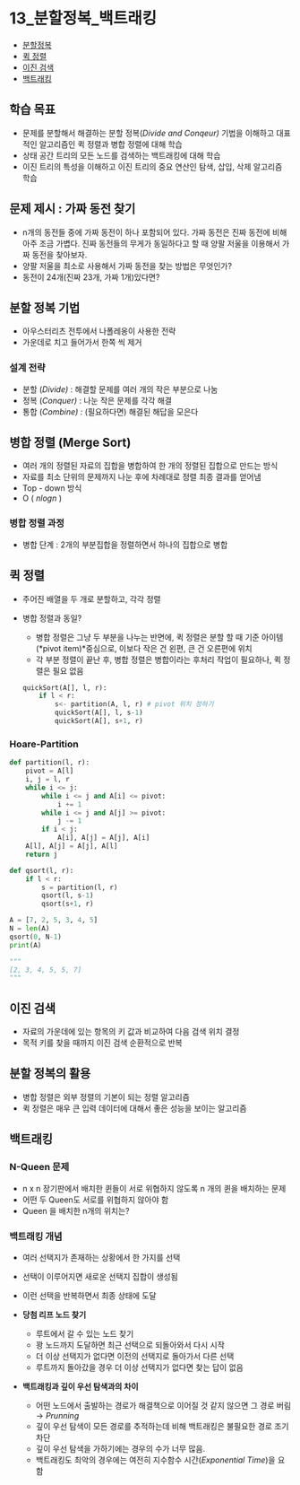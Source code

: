 # 13_분할정복_백트래킹

- [분할정복](https://github.com/SuhyungK/TIL/blob/master/3_Algorithm/13_%EB%B6%84%ED%95%A0%EC%A0%95%EB%B3%B5_%EB%B0%B1%ED%8A%B8%EB%9E%98%ED%82%B9.md#%EB%B6%84%ED%95%A0-%EC%A0%95%EB%B3%B5-%EA%B8%B0%EB%B2%95)
- [퀵 정렬](https://github.com/SuhyungK/TIL/blob/master/3_Algorithm/13_%EB%B6%84%ED%95%A0%EC%A0%95%EB%B3%B5_%EB%B0%B1%ED%8A%B8%EB%9E%98%ED%82%B9.md#%EB%B6%84%ED%95%A0-%EC%A0%95%EB%B3%B5-%EA%B8%B0%EB%B2%95)
- [이진 검색](https://github.com/SuhyungK/TIL/blob/master/3_Algorithm/13_%EB%B6%84%ED%95%A0%EC%A0%95%EB%B3%B5_%EB%B0%B1%ED%8A%B8%EB%9E%98%ED%82%B9.md#%EC%9D%B4%EC%A7%84-%EA%B2%80%EC%83%89)
- [백트래킹](https://github.com/SuhyungK/TIL/blob/master/3_Algorithm/13_%EB%B6%84%ED%95%A0%EC%A0%95%EB%B3%B5_%EB%B0%B1%ED%8A%B8%EB%9E%98%ED%82%B9.md#%EC%9D%B4%EC%A7%84-%EA%B2%80%EC%83%89)

## 학습 목표

- 문제를 분할해서 해결하는 분할 정복(*Divide and Conqeur)* 기법을 이해하고 대표적인 알고리즘인 퀵 정렬과 병합 정렬에 대해 학습
- 상태 공간 트리의 모든 노드를 검색하는 백트래킹에 대해 학습
- 이진 트리의 특성을 이해하고 이진 트리의 중요 연산인 탐색, 삽입, 삭제 알고리즘 학습

## 문제 제시 : 가짜 동전 찾기

- n개의 동전들 중에 가짜 동전이 하나 포함되어 있다. 가짜 동전은 진짜 동전에 비해 아주 조금 가볍다. 진짜 동전들의 무게가 동일하다고 할 때 양팔 저울을 이용해서 가짜 동전을 찾아보자.
- 양팔 저울을 최소로 사용해서 가짜 동전을 찾는 방법은 무엇인가?
- 동전이 24개(진짜 23개, 가짜 1개)있다면?

## 분할 정복 기법

- 아우스터리츠 전투에서 나폴레옹이 사용한 전략
- 가운데로 치고 들어가서 한쪽 씩 제거

### 설계 전략

- 분할 (*Divide)*  : 해결할 문제를 여러 개의 작은 부분으로 나눔
- 정복 (*Conquer)* : 나눈 작은 문제를 각각 해결
- 통합 (*Combine) :* (필요하다면) 해결된 해답을 모은다

## 병합 정렬 (Merge Sort)

- 여러 개의 정렬된 자료의 집합을 병합하여 한 개의 정렬된 집합으로 만드는 방식
- 자료를 최소 단위의 문제까지 나눈 후에 차례대로 정렬 최종 결과를 얻어냄
- Top - down 방식
- O ( $nlogn$ )

### 병합 정렬 과정

- 병합 단계 : 2개의 부분집합을 정렬하면서 하나의 집합으로 병합

## 퀵 정렬

- 주어진 배열을 두 개로 분할하고, 각각 정렬
- 병합 정렬과 동일?
    - 병합 정렬은 그냥 두 부분을 나누는 반면에, 퀵 정렬은 분할 할 때 기준 아이템(*pivot item)*중심으로, 이보다 작은 건 왼편, 큰 건 오른편에 위치
    - 각 부분 정렬이 끝난 후, 병합 정렬은 병합이라는 후처리 작업이 필요하나, 퀵 정렬은 필요 없음
    
    ```python
    quickSort(A[], l, r):
    	if l < r:
    		s<- partition(A, l, r) # pivot 위치 정하기
    		quickSort(A[], l, s-1)
    		quickSort(A[], s+1, r)
    ```
    

### Hoare-Partition

```python
def partition(l, r):
    pivot = A[l]
    i, j = l, r
    while i <= j:
        while i <= j and A[i] <= pivot:
            i += 1
        while i <= j and A[j] >= pivot:
            j -= 1
        if i < j:
            A[i], A[j] = A[j], A[i]
    A[l], A[j] = A[j], A[l]
    return j

def qsort(l, r):
    if l < r:
        s = partition(l, r)
        qsort(l, s-1)
        qsort(s+1, r)

A = [7, 2, 5, 3, 4, 5]
N = len(A)
qsort(0, N-1)
print(A)

"""
[2, 3, 4, 5, 5, 7]
"""
```

## 이진 검색

- 자료의 가운데에 있는 항목의 키 값과 비교하여 다음 검색 위치 결정
- 목적 키를 찾을 때까지 이진 검색 순환적으로 반복

## 분할 정복의 활용

- 병합 정렬은 외부 정렬의 기본이 되는 정렬 알고리즘
- 퀵 정렬은 매우 큰 입력 데이터에 대해서 좋은 성능을 보이는 알고리즘

## 백트래킹

### N-Queen 문제

- n x n 장기판에서 배치한 퀸들이 서로 위협하지 않도록 n 개의 퀸을 배치하는 문제
- 어떤 두 Queen도 서로를 위협하지 않아야 함
- Queen 을 배치한 n개의 위치는?

### 백트래킹 개념

- 여러 선택지가 존재하는 상황에서 한 가지를 선택
- 선택이 이루어지면 새로운 선택지 집합이 생성됨
- 이런 선택을 반복하면서 최종 상태에 도달

- **당첨 리프 노드 찾기**
    - 루트에서 갈 수 있는 노드 찾기
    - 꽝 노드까지 도달하면 최근 선택으로 되돌아와서 다시 시작
    - 더 이상 선택지가 없다면 이전의 선택지로 돌아가서 다른 선택
    - 루트까지 돌아갔을 경우 더 이상 선택지가 없다면 찾는 답이 없음

- **백트래킹과 깊이 우선 탐색과의 차이**
    - 어떤 노드에서 출발하는 경로가 해결책으로 이어질 것 같지 않으면 그 경로 버림 → *Prunning*
    - 깊이 우선 탐색이 모든 경로를 추적하는데 비해 백트래킹은 불필요한 경로 조기 차단
    - 깊이 우선 탐색을 가하기에는 경우의 수가 너무 많음.
    - 백트래킹도 최악의 경우에는 여전히 지수함수 시간(*Exponential Time*)을 요함